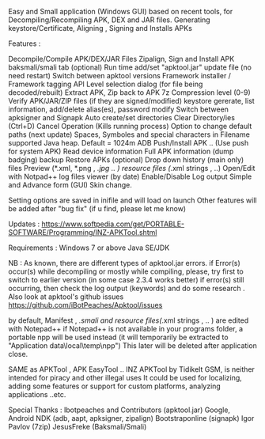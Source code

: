 Easy and Small application (Windows GUI)
based on recent tools, for Decompiling/Recompiling APK, DEX and JAR files.
Generating keystore/Certificate, Aligning , Signing and Installs APKs

Features :

Decompile/Compile APK/DEX/JAR Files
Zipalign, Sign and Install APK
baksmali/smali tab (optional)
Run time add/set "apktool.jar" update file (no need restart)
Switch between apktool versions
Framework installer / Framework tagging
API Level selection dialog (for file being decoded/rebuilt)
Extract APK, Zip back to APK
7z Compression level (0-9)
Verify APK/JAR/ZIP files (if they are signed/modified)
keystore gererate, list information, add/delete alias(es), password modify
Switch between apksigner and Signapk
Auto create/set directories
Clear Directory/ies (Ctrl+D)
Cancel Operation (Kills running process)
Option to change default paths (next update)
Spaces, Symboles and special characters in Filename supported
Java heap. Default = 1024m
ADB Push/Install APK .. (Use push for system APK)
Read device information
Full APK information (dump badging)
backup Restore APKs (optional)
Drop down history (main only)
files Preview (*.xml, *.png , *.jpg .. )
resource files (*.xml strings , ..) Open/Edit with Notpad++
log files viewer (by date)
Enable/Disable Log output
Simple and Advance form (GUI)
Skin change.

Setting options are saved in inifile and will load on launch
Other features will be added after "bug fix"
(if u find, please let me know)

Updates : https://www.softpedia.com/get/PORTABLE-SOFTWARE/Programming/INZ-APKTool.shtml

Requirements :
Windows 7 or above
Java SE/JDK

NB :
As known, there are different types of apktool.jar errors.
if Error(s) occur(s) while decompiling or mostly while compiling,
please, try first to switch to earlier version (in some case 2.3.4 works better)
if error(s) still occurring, then check the log output (keywords) and do some research .
Also look at apktool's github issues
https://github.com/iBotPeaches/Apktool/issues

by default, Manifest , *.smali and resource files(*.xml strings , .. ) are edited with Notepad++
if Notepad++ is not available in your programs folder, a portable npp will be used instead
(it will temporarily be extracted to "Application data\local\temp\npp")
This later will be deleted after application close.

SAME as APKTool , APK EasyTool ..
INZ APKTool by Tidikelt GSM, is neither intended for piracy and other illegal uses
It could be used for localizing, adding some features or support for custom platforms,
analyzing applications ..etc.

Special Thanks :
Ibotpeaches and Contributors (apktool.jar)
Google, Android NDK (adb, aapt, apksigner, zipalign)
Bootstraponline (signapk)
Igor Pavlov (7zip)
JesusFreke (Baksmali/Smali)
